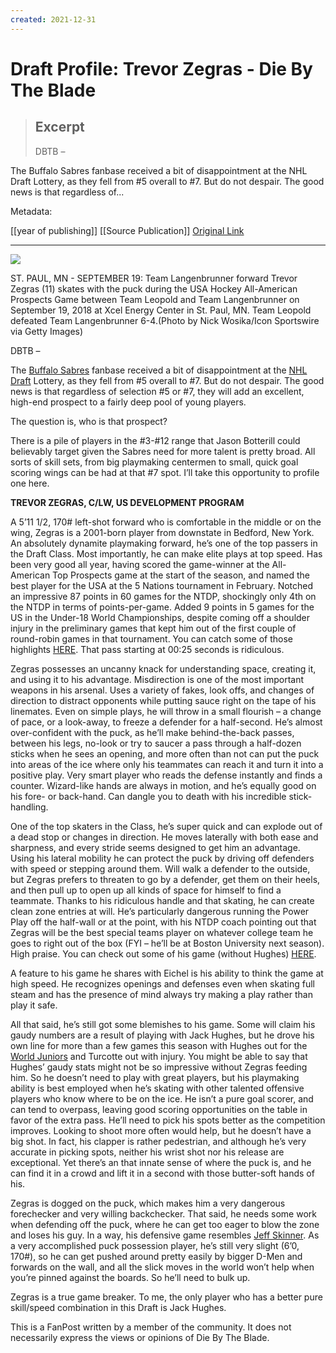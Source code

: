 ```yaml
---
created: 2021-12-31
---
```


# Draft Profile: Trevor Zegras - Die By The Blade

> ## Excerpt
> DBTB –
 
The Buffalo Sabres fanbase received a bit of disappointment at the NHL Draft Lottery, as they fell from #5 overall to #7. But do not despair. The good news is that regardless of...



Metadata: 

[[year of publishing]]
[[Source Publication]]
[Original Link](https://www.diebytheblade.com/2019/5/1/18525289/draft-profile-trevor-zegras)

---
 ![](https://cdn.vox-cdn.com/thumbor/KxJ7_lCWddxmD18UigJeqKGxGYI=/0x75:4330x2962/1310x873/cdn.vox-cdn.com/uploads/chorus_image/image/63718785/GettyImages-1037325664.0.0.jpg) 

ST. PAUL, MN - SEPTEMBER 19: Team Langenbrunner forward Trevor Zegras (11) skates with the puck during the USA Hockey All-American Prospects Game between Team Leopold and Team Langenbrunner on September 19, 2018 at Xcel Energy Center in St. Paul, MN. Team Leopold defeated Team Langenbrunner 6-4.(Photo by Nick Wosika/Icon Sportswire via Getty Images)

DBTB –

The [Buffalo Sabres](https://www.sbnation.com/nhl/teams/buffalo-sabres) fanbase received a bit of disappointment at the [NHL Draft](http://www.sbnation.com/nhl-draft) Lottery, as they fell from #5 overall to #7. But do not despair. The good news is that regardless of selection #5 or #7, they will add an excellent, high-end prospect to a fairly deep pool of young players.

The question is, who is that prospect?

There is a pile of players in the #3-#12 range that Jason Botterill could believably target given the Sabres need for more talent is pretty broad. All sorts of skill sets, from big playmaking centermen to small, quick goal scoring wings can be had at that #7 spot. I’ll take this opportunity to profile one here.

**TREVOR ZEGRAS, C/LW, US DEVELOPMENT PROGRAM**

A 5’11 1/2, 170# left-shot forward who is comfortable in the middle or on the wing, Zegras is a 2001-born player from downstate in Bedford, New York. An absolutely dynamite playmaking forward, he’s one of the top passers in the Draft Class. Most importantly, he can make elite plays at top speed. Has been very good all year, having scored the game-winner at the All-American Top Prospects game at the start of the season, and named the best player for the USA at the 5 Nations tournament in February. Notched an impressive 87 points in 60 games for the NTDP, shockingly only 4th on the NTDP in terms of points-per-game. Added 9 points in 5 games for the US in the Under-18 World Championships, despite coming off a shoulder injury in the preliminary games that kept him out of the first couple of round-robin games in that tournament. You can catch some of those highlights [HERE](https://www.youtube.com/watch?v=klPcg4P0m7w). That pass starting at 00:25 seconds is ridiculous.

Zegras possesses an uncanny knack for understanding space, creating it, and using it to his advantage. Misdirection is one of the most important weapons in his arsenal. Uses a variety of fakes, look offs, and changes of direction to distract opponents while putting sauce right on the tape of his linemates. Even on simple plays, he will throw in a small flourish – a change of pace, or a look-away, to freeze a defender for a half-second. He’s almost over-confident with the puck, as he’ll make behind-the-back passes, between his legs, no-look or try to saucer a pass through a half-dozen sticks when he sees an opening, and more often than not can put the puck into areas of the ice where only his teammates can reach it and turn it into a positive play. Very smart player who reads the defense instantly and finds a counter. Wizard-like hands are always in motion, and he’s equally good on his fore- or back-hand. Can dangle you to death with his incredible stick-handling.

One of the top skaters in the Class, he’s super quick and can explode out of a dead stop or changes in direction. He moves laterally with both ease and sharpness, and every stride seems designed to get him an advantage. Using his lateral mobility he can protect the puck by driving off defenders with speed or stepping around them. Will walk a defender to the outside, but Zegras prefers to threaten to go by a defender, get them on their heels, and then pull up to open up all kinds of space for himself to find a teammate. Thanks to his ridiculous handle and that skating, he can create clean zone entries at will. He’s particularly dangerous running the Power Play off the half-wall or at the point, with his NTDP coach pointing out that Zegras will be the best special teams player on whatever college team he goes to right out of the box (FYI – he’ll be at Boston University next season). High praise. You can check out some of his game (without Hughes) [HERE](https://www.youtube.com/watch?v=G-jv-71HZLM).

A feature to his game he shares with Eichel is his ability to think the game at high speed. He recognizes openings and defenses even when skating full steam and has the presence of mind always try making a play rather than play it safe.

All that said, he’s still got some blemishes to his game. Some will claim his gaudy numbers are a result of playing with Jack Hughes, but he drove his own line for more than a few games this season with Hughes out for the [World Juniors](https://www.sbnation.com/world-junior-hockey) and Turcotte out with injury. You might be able to say that Hughes’ gaudy stats might not be so impressive without Zegras feeding him. So he doesn’t need to play with great players, but his playmaking ability is best employed when he’s skating with other talented offensive players who know where to be on the ice. He isn’t a pure goal scorer, and can tend to overpass, leaving good scoring opportunities on the table in favor of the extra pass. He’ll need to pick his spots better as the competition improves. Looking to shoot more often would help, but he doesn’t have a big shot. In fact, his clapper is rather pedestrian, and although he’s very accurate in picking spots, neither his wrist shot nor his release are exceptional. Yet there’s an that innate sense of where the puck is, and he can find it in a crowd and lift it in a second with those butter-soft hands of his.

Zegras is dogged on the puck, which makes him a very dangerous forechecker and very willing backchecker. That said, he needs some work when defending off the puck, where he can get too eager to blow the zone and loses his guy. In a way, his defensive game resembles [Jeff Skinner](https://www.sbnation.com/nhl/players/297073/jeff-skinner). As a very accomplished puck possession player, he’s still very slight (6’0, 170#), so he can get pushed around pretty easily by bigger D-Men and forwards on the wall, and all the slick moves in the world won’t help when you’re pinned against the boards. So he’ll need to bulk up.

Zegras is a true game breaker. To me, the only player who has a better pure skill/speed combination in this Draft is Jack Hughes.

This is a FanPost written by a member of the community. It does not necessarily express the views or opinions of Die By The Blade.
